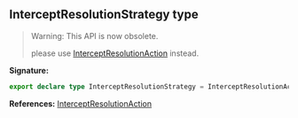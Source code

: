 ## InterceptResolutionStrategy type

> Warning: This API is now obsolete.
>
> please use [InterceptResolutionAction](./puppeteer.interceptresolutionaction.md) instead.

**Signature:**

```typescript
export declare type InterceptResolutionStrategy = InterceptResolutionAction;
```

**References:** [InterceptResolutionAction](./puppeteer.interceptresolutionaction.md)
